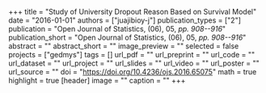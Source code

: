+++
title = "Study of University Dropout Reason Based on Survival Model"
date = "2016-01-01"
authors = ["juajibioy-j"]
publication_types = ["2"]
publication = "Open Journal of Statistics, (06), 05, _pp. 908--916_"
publication_short = "Open Journal of Statistics, (06), 05, _pp. 908--916_"
abstract = ""
abstract_short = ""
image_preview = ""
selected = false
projects = ["gedmys"]
tags = []
url_pdf = ""
url_preprint = ""
url_code = ""
url_dataset = ""
url_project = ""
url_slides = ""
url_video = ""
url_poster = ""
url_source = ""
doi = "https://doi.org/10.4236/ojs.2016.65075"
math = true
highlight = true
[header]
image = ""
caption = ""
+++
